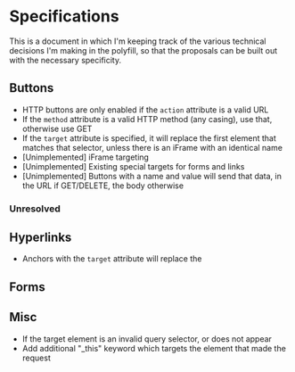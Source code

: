 # Specifications

This is a document in which I'm keeping track of the various technical decisions I'm making in the
polyfill, so that the proposals can be built out with the necessary specificity.

## Buttons
- HTTP buttons are only enabled if the `action` attribute is a valid URL
- If the `method` attribute is a valid HTTP method (any casing), use that, otherwise use GET
- If the `target` attribute is specified, it will replace the first element that matches that
  selector, unless there is an iFrame with an identical name
- [Unimplemented] iFrame targeting
- [Unimplemented] Existing special targets for forms and links
- [Unimplemented] Buttons with a name and value will send that data, in the URL if GET/DELETE, the
  body otherwise

### Unresolved

## Hyperlinks
- Anchors with the `target` attribute will replace the


## Forms

## Misc
- If the target element is an invalid query selector, or does not appear
- Add additional "_this" keyword which targets the element that made the request

